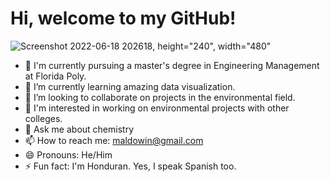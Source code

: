 
# Hi, welcome to my GitHub! 

![Screenshot 2022-06-18 202618](https://user-images.githubusercontent.com/105830129/174461623-6911a00f-e3af-4829-8638-4aa43144f3c7.jpg), height="240", width="480"


- 🔭 I'm currently pursuing a master's degree in Engineering Management at Florida Poly.
- 🌱 I’m currently learning amazing data visualization.
- 👯 I’m looking to collaborate on projects in the environmental field.
- 🤔 I'm interested in working on environmental projects with other colleges.
- 💬 Ask me about chemistry
- 📫 How to reach me: maldowin@gmail.com
- 😄 Pronouns: He/Him
- ⚡ Fun fact: I'm Honduran. Yes, I speak Spanish too.
